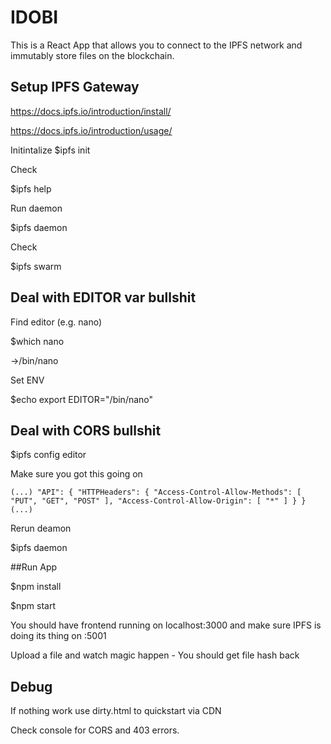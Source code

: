 # IDOBI
This is a React App that allows you to connect to the IPFS network and immutably store files on the blockchain.

## Setup IPFS Gateway

https://docs.ipfs.io/introduction/install/

https://docs.ipfs.io/introduction/usage/

Initintalize
$ipfs init

Check

$ipfs help

Run daemon

$ipfs daemon

Check

$ipfs swarm

## Deal with EDITOR var bullshit

Find editor (e.g. nano)

$which nano

->/bin/nano

Set ENV

$echo export EDITOR="/bin/nano"

## Deal with CORS bullshit

$ipfs config editor

Make sure you got this going on

`(...)
  "API": {
    "HTTPHeaders": {
      "Access-Control-Allow-Methods": [
        "PUT",
        "GET",
        "POST"
      ],
      "Access-Control-Allow-Origin": [
        "*"
      ]
    }
  }
(...)`

Rerun deamon

$ipfs daemon

##Run App

$npm install

$npm start

You should have frontend running on localhost:3000 and make sure IPFS is doing its thing on :5001

Upload a file and watch magic happen - You should get file hash back

## Debug

If nothing work use dirty.html to quickstart via CDN

Check console for CORS and 403 errors.







